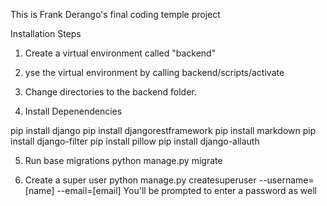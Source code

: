 This is Frank Derango's final coding temple project

Installation Steps

1. Create a virtual environment called "backend"

2. yse the virtual environment by calling backend/scripts/activate

3. Change directories to the backend folder.

4. Install Depenendencies

pip install django
pip install djangorestframework
pip install markdown
pip install django-filter
pip install pillow
pip install django-allauth

5. Run base migrations
python manage.py migrate

6. Create a super user
python manage.py createsuperuser --username=[name] --email=[email]
You'll be prompted to enter a password as well
